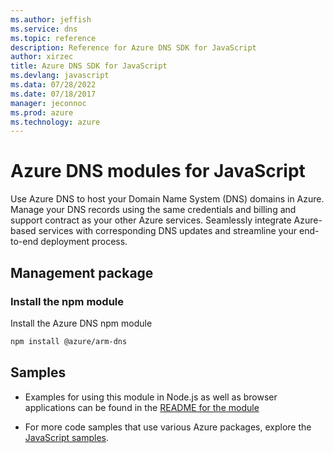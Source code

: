 ```yaml
---
ms.author: jeffish
ms.service: dns
ms.topic: reference
description: Reference for Azure DNS SDK for JavaScript
author: xirzec
title: Azure DNS SDK for JavaScript
ms.devlang: javascript
ms.data: 07/28/2022
ms.date: 07/18/2017
manager: jeconnoc
ms.prod: azure
ms.technology: azure
---
```

# Azure DNS modules for JavaScript

Use Azure DNS to host your Domain Name System (DNS) domains in Azure. Manage your DNS records using the same credentials and billing and support contract as your other Azure services. Seamlessly integrate Azure-based services with corresponding DNS updates and streamline your end-to-end deployment process.

## Management package

### Install the npm module

Install the Azure DNS npm module

```bash
npm install @azure/arm-dns
```

## Samples

* Examples for using this module in Node.js as well as browser applications can be found in the [README for the module](https://www.npmjs.com/package/@azure/arm-dns)

* For more code samples that use various Azure packages, explore the [JavaScript samples](https://docs.microsoft.com/samples/browse/?languages=javascript).